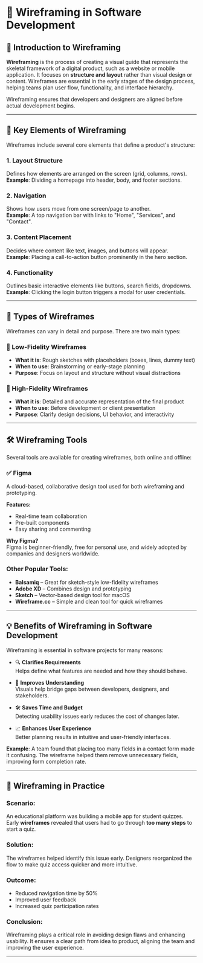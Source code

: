 # 🧩 Wireframing in Software Development

## 📌 Introduction to Wireframing

**Wireframing** is the process of creating a visual guide that represents the skeletal framework of a digital product, such as a website or mobile application. It focuses on **structure and layout** rather than visual design or content. Wireframes are essential in the early stages of the design process, helping teams plan user flow, functionality, and interface hierarchy.

Wireframing ensures that developers and designers are aligned before actual development begins.

---

## 🔑 Key Elements of Wireframing

Wireframes include several core elements that define a product's structure:

### 1. Layout Structure
Defines how elements are arranged on the screen (grid, columns, rows).  
**Example**: Dividing a homepage into header, body, and footer sections.

### 2. Navigation
Shows how users move from one screen/page to another.  
**Example**: A top navigation bar with links to "Home", "Services", and "Contact".

### 3. Content Placement
Decides where content like text, images, and buttons will appear.  
**Example**: Placing a call-to-action button prominently in the hero section.

### 4. Functionality
Outlines basic interactive elements like buttons, search fields, dropdowns.  
**Example**: Clicking the login button triggers a modal for user credentials.

---

## 🧾 Types of Wireframes

Wireframes can vary in detail and purpose. There are two main types:

### 🔹 Low-Fidelity Wireframes
- **What it is**: Rough sketches with placeholders (boxes, lines, dummy text)
- **When to use**: Brainstorming or early-stage planning
- **Purpose**: Focus on layout and structure without visual distractions

### 🔸 High-Fidelity Wireframes
- **What it is**: Detailed and accurate representation of the final product
- **When to use**: Before development or client presentation
- **Purpose**: Clarify design decisions, UI behavior, and interactivity

---

## 🛠️ Wireframing Tools

Several tools are available for creating wireframes, both online and offline:

### ✅ Figma
A cloud-based, collaborative design tool used for both wireframing and prototyping.

**Features:**
- Real-time team collaboration
- Pre-built components
- Easy sharing and commenting

**Why Figma?**  
Figma is beginner-friendly, free for personal use, and widely adopted by companies and designers worldwide.

### Other Popular Tools:
- **Balsamiq** – Great for sketch-style low-fidelity wireframes
- **Adobe XD** – Combines design and prototyping
- **Sketch** – Vector-based design tool for macOS
- **Wireframe.cc** – Simple and clean tool for quick wireframes

---

## 💡 Benefits of Wireframing in Software Development

Wireframing is essential in software projects for many reasons:

- 🔍 **Clarifies Requirements**  
  Helps define what features are needed and how they should behave.

- 🧠 **Improves Understanding**  
  Visuals help bridge gaps between developers, designers, and stakeholders.

- 🛠️ **Saves Time and Budget**  
  Detecting usability issues early reduces the cost of changes later.

- 📈 **Enhances User Experience**  
  Better planning results in intuitive and user-friendly interfaces.

**Example**: A team found that placing too many fields in a contact form made it confusing. The wireframe helped them remove unnecessary fields, improving form completion rate.

---

## 🧪 Wireframing in Practice

### Scenario:
An educational platform was building a mobile app for student quizzes. Early **wireframes** revealed that users had to go through **too many steps** to start a quiz.

### Solution:
The wireframes helped identify this issue early. Designers reorganized the flow to make quiz access quicker and more intuitive.

### Outcome:
- Reduced navigation time by 50%
- Improved user feedback
- Increased quiz participation rates

### Conclusion:
Wireframing plays a critical role in avoiding design flaws and enhancing usability. It ensures a clear path from idea to product, aligning the team and improving the user experience.

---
